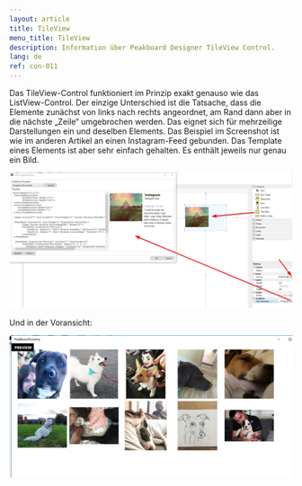```yaml
---
layout: article
title: TileView
menu_title: TileView
description: Information über Peakboard Designer TileView Control.
lang: de
ref: con-011
---
```

Das TileView-Control funktioniert im Prinzip exakt genauso wie das ListView-Control. Der einzige Unterschied ist die Tatsache, dass die Elemente zunächst von links nach rechts angeordnet, am Rand dann aber in die nächste „Zeile“ umgebrochen werden. Das eignet sich für mehrzeilige Darstellungen ein und deselben Elements. Das Beispiel im Screenshot ist wie im anderen Artikel an einen Instagram-Feed gebunden. Das Template eines Elements ist aber sehr einfach gehalten. Es enthält jeweils nur genau ein Bild.



 ![image_1](/assets/images/Controls/TileView/ControlsTileView01.png)

Und in der Voransicht:

![image_1](/assets/images/Controls/TileView/ControlsTileView02.png)
